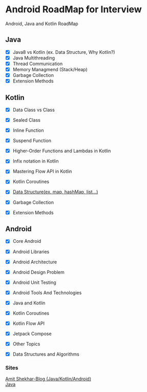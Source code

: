# Android RoadMap for Interview
Android, Java and Kotlin RoadMap

## Java
- [x] Java8 vs Kotlin (ex. Data Structure, Why Kotlin?)
- [x] Java Multithreading
- [x] Thread Communication
- [x] Memory Managmend (Stack/Heap)
- [x] Garbage Collection
- [x] Extension Methods

## Kotlin
- [x] Data Class vs Class
- [x] Sealed Class
- [x] Inline Function
- [x] Suspend Function
- [x] Higher-Order Functions and Lambdas in Kotlin
- [x] Infix notation in Kotlin
- [x] Mastering Flow API in Kotlin
- [x] Kotlin Coroutines
- [x] [Data Structure(ex. map, hashMap, list...)](https://github.com/goodluck3301/data-structures-and-algorithms)
- [x] Garbage Collection
- [x] Extension Methods


## Android

- [x] Core Android
- [x] Android Libraries
- [x] Android Architecture
- [x] Android Design Problem
- [x] Android Unit Testing
- [x] Android Tools And Technologies
- [x] Java and Kotlin
- [x] Kotlin Coroutines
- [x] Kotlin Flow API
- [x] Jetpack Compose
- [x] Other Topics
- [x] Data Structures and Algorithms


### Sites
[Amit Shekhar-Blog (Java/Kotlin/Android)](https://github.com/amitshekhariitbhu/android-interview-questions#core-android)</br>
[Java](https://www.javapedia.net/module/Java)
